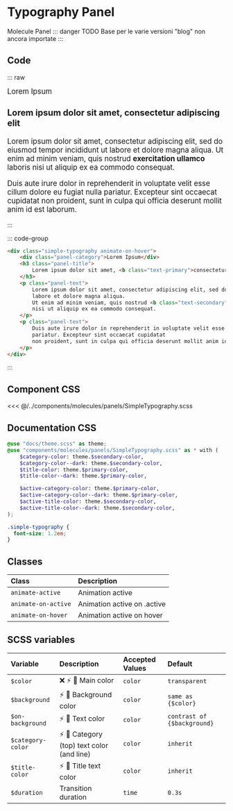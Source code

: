# Typography Panel
<Badge type="info">Molecule</Badge> <Badge type="info">Panel</Badge>
::: danger TODO
Base per le varie versioni "blog" non ancora importate
:::

## Code

::: raw
<div class="dev-section">
    <div class="simple-typography animate-on-hover">
        <div class="panel-category">Lorem Ipsum</div>
        <h3 class="panel-title">
            Lorem ipsum dolor sit amet, <b class="text-primary">consectetur</b> adipiscing elit
        </h3>
        <p class="panel-text">
            Lorem ipsum dolor sit amet, consectetur adipiscing elit, sed do eiusmod tempor incididunt ut
            labore et dolore magna aliqua.
            Ut enim ad minim veniam, quis nostrud <b class="text-secondary">exercitation ullamco</b> laboris
            nisi ut aliquip ex ea commodo consequat.
        </p>
        <p class="panel-text">
            Duis aute irure dolor in reprehenderit in voluptate velit esse cillum dolore eu fugiat nulla
            pariatur. Excepteur sint occaecat cupidatat
            non proident, sunt in culpa qui officia deserunt mollit anim id est laborum.
        </p>
    </div>
</div>
:::

::: code-group
```html
<div class="simple-typography animate-on-hover">
    <div class="panel-category">Lorem Ipsum</div>
    <h3 class="panel-title">
        Lorem ipsum dolor sit amet, <b class="text-primary">consectetur</b> adipiscing elit
    </h3>
    <p class="panel-text">
        Lorem ipsum dolor sit amet, consectetur adipiscing elit, sed do eiusmod tempor incididunt ut
        labore et dolore magna aliqua.
        Ut enim ad minim veniam, quis nostrud <b class="text-secondary">exercitation ullamco</b> laboris
        nisi ut aliquip ex ea commodo consequat.
    </p>
    <p class="panel-text">
        Duis aute irure dolor in reprehenderit in voluptate velit esse cillum dolore eu fugiat nulla
        pariatur. Excepteur sint occaecat cupidatat
        non proident, sunt in culpa qui officia deserunt mollit anim id est laborum.
    </p>
</div>
```
:::


## Component CSS

<<< @/../components/molecules/panels/SimpleTypography.scss

## Documentation CSS

```scss
@use "docs/theme.scss" as theme;
@use "components/molecules/panels/SimpleTypography.scss" as * with (
    $category-color: theme.$secondary-color,
    $category-color--dark: theme.$secondary-color,
    $title-color: theme.$primary-color,
    $title-color--dark: theme.$primary-color,

    $active-category-color: theme.$primary-color,
    $active-category-color--dark: theme.$primary-color,
    $active-title-color: theme.$secondary-color,
    $active-title-color--dark: theme.$secondary-color,
);

.simple-typography {
  font-size: 1.2em;
}
```

## Classes

| Class                              | Description                                |
|:-----------------------------------|:-------------------------------------------|
| `animate-active`                   | Animation active                           |
| `animate-on-active`                | Animation active on .active                |
| `animate-on-hover`                 | Animation active on hover                  |

## SCSS variables

| Variable          | Description                                                               | Accepted Values | Default                     |
|:------------------|:--------------------------------------------------------------------------|:----------------|:----------------------------|
| `$color`          | :x: :zap: :first_quarter_moon_with_face: Main color                       | `color`         | `transparent`               |
| `$background`     | :zap: :first_quarter_moon_with_face: Background color                     | `color`         | `same as {$color}`          |
| `$on-background`  | :zap: :first_quarter_moon_with_face: Text color                           | `color`         | `contrast of {$background}` |
| `$category-color` | :zap: :first_quarter_moon_with_face: Category (top) text color (and line) | `color`         | `inherit`                   |
| `$title-color`    | :zap: :first_quarter_moon_with_face: Title text color                     | `color`         | `inherit`                   |
| `$duration`       | Transition duration                                                       | `time`          | `0.3s`                      |

<style lang="scss">
@use "docs/theme.scss" as theme;
@use "components/molecules/panels/SimpleTypography.scss" as * with (
    $category-color: theme.$secondary-color,
    $category-color--dark: theme.$secondary-color,
    $title-color: theme.$primary-color,
    $title-color--dark: theme.$primary-color,

    $active-category-color: theme.$primary-color,
    $active-category-color--dark: theme.$primary-color,
    $active-title-color: theme.$secondary-color,
    $active-title-color--dark: theme.$secondary-color,
);

.simple-typography {
    font-size: 1.2em;
}
</style>